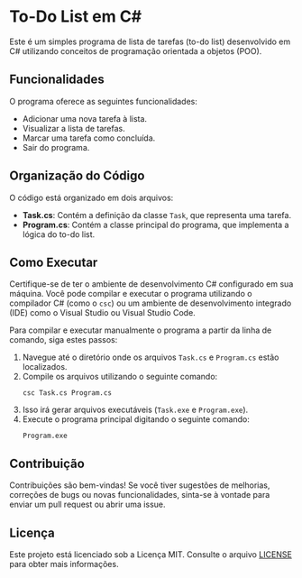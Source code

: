 # To-Do List em C#

Este é um simples programa de lista de tarefas (to-do list) desenvolvido em C# utilizando conceitos de programação orientada a objetos (POO).

## Funcionalidades

O programa oferece as seguintes funcionalidades:

- Adicionar uma nova tarefa à lista.
- Visualizar a lista de tarefas.
- Marcar uma tarefa como concluída.
- Sair do programa.

## Organização do Código

O código está organizado em dois arquivos:

- **Task.cs**: Contém a definição da classe `Task`, que representa uma tarefa.
- **Program.cs**: Contém a classe principal do programa, que implementa a lógica do to-do list.

## Como Executar

Certifique-se de ter o ambiente de desenvolvimento C# configurado em sua máquina. Você pode compilar e executar o programa utilizando o compilador C# (como o `csc`) ou um ambiente de desenvolvimento integrado (IDE) como o Visual Studio ou Visual Studio Code.

Para compilar e executar manualmente o programa a partir da linha de comando, siga estes passos:

1. Navegue até o diretório onde os arquivos `Task.cs` e `Program.cs` estão localizados.
2. Compile os arquivos utilizando o seguinte comando:
    ```
    csc Task.cs Program.cs
    ```
3. Isso irá gerar arquivos executáveis (`Task.exe` e `Program.exe`).
4. Execute o programa principal digitando o seguinte comando:
    ```
    Program.exe
    ```

## Contribuição

Contribuições são bem-vindas! Se você tiver sugestões de melhorias, correções de bugs ou novas funcionalidades, sinta-se à vontade para enviar um pull request ou abrir uma issue.

## Licença

Este projeto está licenciado sob a Licença MIT. Consulte o arquivo [LICENSE](LICENSE) para obter mais informações.
